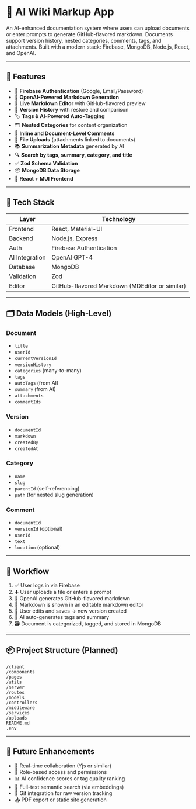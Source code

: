 # 🧠 AI Wiki Markup App

An AI-enhanced documentation system where users can upload documents or enter prompts to generate GitHub-flavored markdown. Documents support version history, nested categories, comments, tags, and attachments. Built with a modern stack: Firebase, MongoDB, Node.js, React, and OpenAI.

---

## 🚀 Features

- 🔐 **Firebase Authentication** (Google, Email/Password)
- 🧠 **OpenAI-Powered Markdown Generation**
- 📝 **Live Markdown Editor** with GitHub-flavored preview
- 💾 **Version History** with restore and comparison
- 🏷️ **Tags & AI-Powered Auto-Tagging**
- 🗂️ **Nested Categories** for content organization
- 💬 **Inline and Document-Level Comments**
- 📎 **File Uploads** (attachments linked to documents)
- 📚 **Summarization Metadata** generated by AI
- 🔍 **Search by tags, summary, category, and title**
- ✅ **Zod Schema Validation**
- 📦 **MongoDB Data Storage**
- 🎨 **React + MUI Frontend**

---

## 🧱 Tech Stack

| Layer        | Technology             |
|--------------|------------------------|
| Frontend     | React, Material-UI     |
| Backend      | Node.js, Express       |
| Auth         | Firebase Authentication|
| AI Integration | OpenAI GPT-4        |
| Database     | MongoDB                |
| Validation   | Zod                    |
| Editor       | GitHub-flavored Markdown (MDEditor or similar) |

---

## 🗂️ Data Models (High-Level)

### Document
- `title`
- `userId`
- `currentVersionId`
- `versionHistory`
- `categories` (many-to-many)
- `tags`
- `autoTags` (from AI)
- `summary` (from AI)
- `attachments`
- `commentIds`

### Version
- `documentId`
- `markdown`
- `createdBy`
- `createdAt`

### Category
- `name`
- `slug`
- `parentId` (self-referencing)
- `path` (for nested slug generation)

### Comment
- `documentId`
- `versionId` (optional)
- `userId`
- `text`
- `location` (optional)

---

## 🔁 Workflow

1. ✅ User logs in via Firebase
2. ➕ User uploads a file or enters a prompt
3. 🤖 OpenAI generates GitHub-flavored markdown
4. 📝 Markdown is shown in an editable markdown editor
5. 💾 User edits and saves → new version created
6. 🧠 AI auto-generates tags and summary
7. 🗃️ Document is categorized, tagged, and stored in MongoDB

---

## 📦 Project Structure (Planned)

```
/client
/components
/pages
/utils
/server
/routes
/models
/controllers
/middleware
/services
/uploads
README.md
.env
```

---

## 📌 Future Enhancements

- 🔄 Real-time collaboration (Yjs or similar)
- 🔐 Role-based access and permissions
- 📊 AI confidence scores or tag quality ranking
- 🔎 Full-text semantic search (via embeddings)
- 🧬 Git integration for raw version tracking
- 📤 PDF export or static site generation

